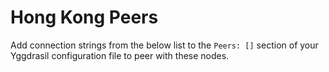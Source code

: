 # Hong Kong Peers

Add connection strings from the below list to the `Peers: []` section of your
Yggdrasil configuration file to peer with these nodes.
